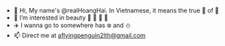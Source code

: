 - 👋 Hi, My name's @realHoangHai. In Vietnamese, it means the true 👑 of 🌊
- 👀 I’m interested in beauty 🌸 🌹 🌻 🌼
- ✈️ I wanna go to somewhere has ❄️ and ⛄
- 📫 Direct me at aflyingpenguin2lth@gmail.com

<!---
realHoangHai/realHoangHai is a ✨ special ✨ repository because its `README.md` (this file) appears on your GitHub profile.
You can click the Preview link to take a look at your changes.
--->
